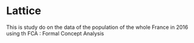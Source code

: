 # Lattice

This is study do on the data of the population of the whole France in 2016 using th FCA : Formal Concept Analysis
